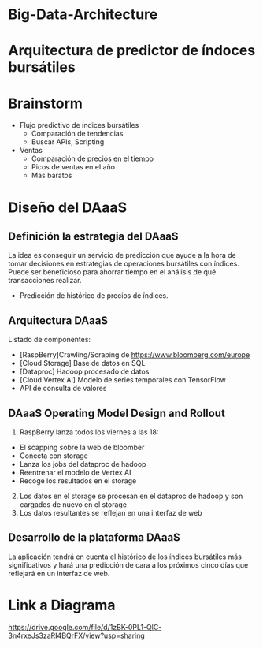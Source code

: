 # Big-Data-Architecture

# Arquitectura de predictor de índoces bursátiles

# Brainstorm
* Flujo predictivo de índices bursátiles
  - Comparación de tendencias
  - Buscar APIs, Scripting
* Ventas
  - Comparación de precios en el tiempo
  - Picos de ventas en el año
  - Mas baratos

# Diseño del DAaaS

## Definición la estrategia del DAaaS
La idea es conseguir un servicio de predicción que ayude a la hora de tomar decisiones en estrategias de operaciones bursátiles con índices. Puede ser beneficioso para ahorrar tiempo en el análisis de qué transacciones realizar.
* Predicción de histórico de precios de índices.

## Arquitectura DAaaS
Listado de componentes:
* [RaspBerry]Crawling/Scraping de https://www.bloomberg.com/europe
* [Cloud Storage] Base de datos en SQL
* [Dataproc] Hadoop procesado de datos
* [Cloud Vertex AI] Modelo de series temporales con TensorFlow
* API de consulta de valores

## DAaaS Operating Model Design and Rollout
1. RaspBerry lanza todos los viernes a las 18:
  * El scapping sobre la web de bloomber
  * Conecta con storage
  * Lanza los jobs del dataproc de hadoop
  * Reentrenar el modelo de Vertex AI
  * Recoge los resultados en el storage
2. Los datos en el storage se procesan en el dataproc de hadoop y son cargados de nuevo en el storage
3. Los datos resultantes se reflejan en una interfaz de web

## Desarrollo de la plataforma DAaaS
La aplicación tendrá en cuenta el histórico de los índices bursátiles más significativos y hará una predicción de cara a los próximos cinco días que reflejará en un interfaz de web.

# Link a Diagrama
https://drive.google.com/file/d/1zBK-0PL1-QlC-3n4rxeJs3zaRI4BQrFX/view?usp=sharing
